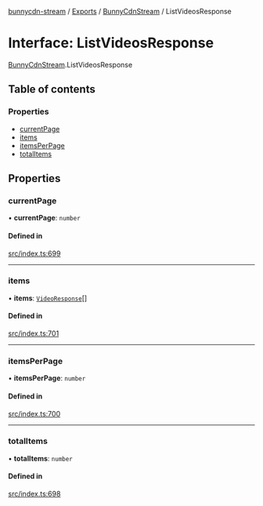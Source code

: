[bunnycdn-stream](../README.md) / [Exports](../modules.md) / [BunnyCdnStream](../modules/BunnyCdnStream.md) / ListVideosResponse

# Interface: ListVideosResponse

[BunnyCdnStream](../modules/BunnyCdnStream.md).ListVideosResponse

## Table of contents

### Properties

- [currentPage](BunnyCdnStream.ListVideosResponse.md#currentpage)
- [items](BunnyCdnStream.ListVideosResponse.md#items)
- [itemsPerPage](BunnyCdnStream.ListVideosResponse.md#itemsperpage)
- [totalItems](BunnyCdnStream.ListVideosResponse.md#totalitems)

## Properties

### currentPage

• **currentPage**: `number`

#### Defined in

[src/index.ts:699](https://github.com/dan-online/bunnycdn-stream/blob/43fdbc3/src/index.ts#L699)

___

### items

• **items**: [`VideoResponse`](BunnyCdnStream.VideoResponse.md)[]

#### Defined in

[src/index.ts:701](https://github.com/dan-online/bunnycdn-stream/blob/43fdbc3/src/index.ts#L701)

___

### itemsPerPage

• **itemsPerPage**: `number`

#### Defined in

[src/index.ts:700](https://github.com/dan-online/bunnycdn-stream/blob/43fdbc3/src/index.ts#L700)

___

### totalItems

• **totalItems**: `number`

#### Defined in

[src/index.ts:698](https://github.com/dan-online/bunnycdn-stream/blob/43fdbc3/src/index.ts#L698)
